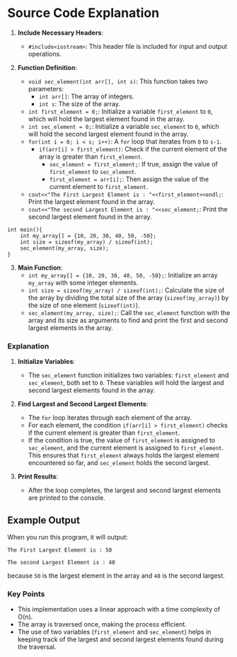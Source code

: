 # Source Code Explanation

1.  **Include Necessary Headers**:
    
    -   `#include<iostream>`: This header file is included for input and output operations.
2.  **Function Definition**:
    
    -   `void sec_element(int arr[], int s)`: This function takes two parameters:
        -   `int arr[]`: The array of integers.
        -   `int s`: The size of the array.
    -   `int first_element = 0;`: Initialize a variable `first_element` to `0`, which will hold the largest element found in the array.
    -   `int sec_element = 0;`: Initialize a variable `sec_element` to `0`, which will hold the second largest element found in the array.
    -   `for(int i = 0; i < s; i++)`: A `for` loop that iterates from `0` to `s-1`.
        -   `if(arr[i] > first_element)`: Check if the current element of the array is greater than `first_element`.
            -   `sec_element = first_element;`: If true, assign the value of `first_element` to `sec_element`.
            -   `first_element = arr[i];`: Then assign the value of the current element to `first_element`.
    -   `cout<<"The First Largest Element is : "<<first_element<<endl;`: Print the largest element found in the array.
    -   `cout<<"The second Largest Element is : "<<sec_element;`: Print the second largest element found in the array.


  ```
  int main(){
      int my_array[] = {10, 20, 30, 40, 50, -50};
      int size = sizeof(my_array) / sizeof(int);
      sec_element(my_array, size);
  }
  ``` 

3.  **Main Function**:
    -   `int my_array[] = {10, 20, 30, 40, 50, -50};`: Initialize an array `my_array` with some integer elements.
    -   `int size = sizeof(my_array) / sizeof(int);`: Calculate the size of the array by dividing the total size of the array (`sizeof(my_array)`) by the size of one element (`sizeof(int)`).
    -   `sec_element(my_array, size);`: Call the `sec_element` function with the array and its size as arguments to find and print the first and second largest elements in the array.

### Explanation

1.  **Initialize Variables**:
    
    -   The `sec_element` function initializes two variables: `first_element` and `sec_element`, both set to `0`. These variables will hold the largest and second largest elements found in the array.
2.  **Find Largest and Second Largest Elements**:
    
    -   The `for` loop iterates through each element of the array.
    -   For each element, the condition `if(arr[i] > first_element)` checks if the current element is greater than `first_element`.
    -   If the condition is true, the value of `first_element` is assigned to `sec_element`, and the current element is assigned to `first_element`. This ensures that `first_element` always holds the largest element encountered so far, and `sec_element` holds the second largest.
3.  **Print Results**:
    
    -   After the loop completes, the largest and second largest elements are printed to the console.

## Example Output

When you run this program, it will output:

`The First Largest Element is : 50`

`The second Largest Element is : 40` 

because `50` is the largest element in the array and `40` is the second largest.

### Key Points

-   This implementation uses a linear approach with a time complexity of O(n).
-   The array is traversed once, making the process efficient.
-   The use of two variables (`first_element` and `sec_element`) helps in keeping track of the largest and second largest elements found during the traversal.
